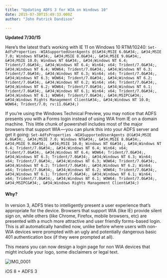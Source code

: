 ```yaml
---
title: "Updating ADFS 3 for WIA on Windows 10"
date: 2015-07-30T15:49:33.000Z
author: "John Patrick Dandison"

---
```


****Updated 7/30/15****

Here’s the latest that’s working with IE 11 on Windows 10 RTM/10240:
`Set-AdfsProperties -WIASupportedUserAgents @(&#34;MSIE 6.0&#34;, &#34;MSIE 7.0; Windows NT&#34;, &#34;MSIE 8.0&#34;, &#34;MSIE 9.0&#34;, &#34;MSIE 10.0; Windows NT 6&#34;, &#34;Windows NT 6.4; Trident/7.0&#34;, &#34;Windows NT 6.4; Win64; x64; Trident/7.0&#34;, &#34;Windows NT 6.4; WOW64; Trident/7.0&#34;, &#34;Windows NT 6.3; Trident/7.0&#34;, &#34;Windows NT 6.3; Win64; x64; Trident/7.0&#34;, &#34;Windows NT 6.3; WOW64; Trident/7.0&#34;, &#34;Windows NT 6.2; Trident/7.0&#34;, &#34;Windows NT 6.2; Win64; x64; Trident/7.0&#34;, &#34;Windows NT 6.2; WOW64; Trident/7.0&#34;, &#34;Windows NT 6.1; Trident/7.0&#34;, &#34;Windows NT 6.1; Win64; x64; Trident/7.0&#34;, &#34;Windows NT 6.1; WOW64; Trident/7.0&#34;, &#34;MSIPC&#34;, &#34;Windows Rights Management Client&#34;, &#34;Windows NT 10.0; WOW64; Trident/7.0; rv:11.0&#34;)`

If you’re using the Windows Technical Preview, you may notice that ADFS presents you with a Forms login instead of using WIA from IE on a domain machine. This little chunk of powershell includes most of the major browsers that support WIA — you can plunk this into your ADFS server and get it going:
`Set-AdfsProperties -WIASupportedUserAgents @(&#34;MSIE 6.0&#34;, &#34;MSIE 7.0; Windows NT&#34;, &#34;MSIE 8.0&#34;, &#34;MSIE 9.0&#34;, &#34;MSIE 10.0; Windows NT 6&#34;, &#34;Windows NT 6.4; Trident/7.0&#34;, &#34;Windows NT 6.4; Win64; x64; Trident/7.0&#34;, &#34;Windows NT 6.4; WOW64; Trident/7.0&#34;, &#34;Windows NT 6.3; Trident/7.0&#34;, &#34;Windows NT 6.3; Win64; x64; Trident/7.0&#34;, &#34;Windows NT 6.3; WOW64; Trident/7.0&#34;, &#34;Windows NT 6.2; Trident/7.0&#34;, &#34;Windows NT 6.2; Win64; x64; Trident/7.0&#34;, &#34;Windows NT 6.2; WOW64; Trident/7.0&#34;, &#34;Windows NT 6.1; Trident/7.0&#34;, &#34;Windows NT 6.1; Win64; x64; Trident/7.0&#34;, &#34;Windows NT 6.1; WOW64; Trident/7.0&#34;, &#34;MSIPC&#34;, &#34;Windows Rights Management Client&#34;)`

#### Why?

In version 3, ADFS tries to intelligently present a user experience that’s appropriate for the device. Browsers that support WIA (like IE) provide silent sign on, while others (like Chrome, Firefox, mobile browsers, etc) are presented with a much more attractive and user friendly forms-based login. This is all automatically handled now, unlike before where users with non-WIA devices were prompted with an ugly and potentially dangerous basic 401 authentication box (if they were prompted at all).

This means you can now design a login page for non WIA devices that might include your logo, some disclaimers or legal text.




![IMG_0001](http://jpd.ms/wp-content/uploads/2014/12/IMG_0001-1024x768.png)

iOS 8 + ADFS 3
